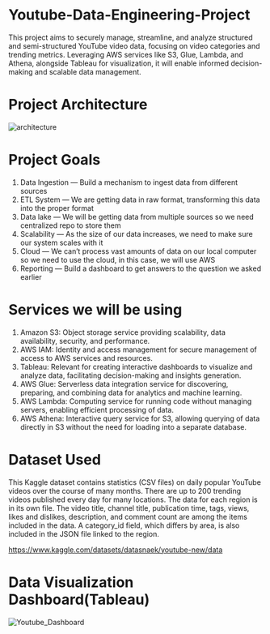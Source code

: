 # Youtube-Data-Engineering-Project

This project aims to securely manage, streamline, and analyze structured and semi-structured YouTube video data, focusing on video categories and trending metrics. Leveraging AWS services like S3, Glue, Lambda, and Athena, alongside Tableau for visualization, it will enable informed decision-making and scalable data management.

# Project Architecture

![architecture](https://github.com/sameersk2k/Youtube-Data-Engineering-Project/assets/115322069/91a0336f-610b-452c-9fd2-7859bb066b7a)


# Project Goals
1. Data Ingestion — Build a mechanism to ingest data from different sources
2. ETL System — We are getting data in raw format, transforming this data into the proper format
3. Data lake — We will be getting data from multiple sources so we need centralized repo to store them
4. Scalability — As the size of our data increases, we need to make sure our system scales with it
5. Cloud — We can’t process vast amounts of data on our local computer so we need to use the cloud, in this case, we will use AWS
6. Reporting — Build a dashboard to get answers to the question we asked earlier

# Services we will be using
1. Amazon S3: Object storage service providing scalability, data availability, security, and performance.
2. AWS IAM: Identity and access management for secure management of access to AWS services and resources.
3. Tableau: Relevant for creating interactive dashboards to visualize and analyze data, facilitating decision-making and insights generation.
4. AWS Glue: Serverless data integration service for discovering, preparing, and combining data for analytics and machine learning.
5. AWS Lambda: Computing service for running code without managing servers, enabling efficient processing of data.
6. AWS Athena: Interactive query service for S3, allowing querying of data directly in S3 without the need for loading into a separate database.

# Dataset Used

This Kaggle dataset contains statistics (CSV files) on daily popular YouTube videos over the course of many months. There are up to 200 trending videos published every day for many locations. The data for each region is in its own file. The video title, channel title, publication time, tags, views, likes and dislikes, description, and comment count are among the items included in the data. A category_id field, which differs by area, is also included in the JSON file linked to the region.

https://www.kaggle.com/datasets/datasnaek/youtube-new/data

# Data Visualization Dashboard(Tableau)

![Youtube_Dashboard](https://github.com/sameersk2k/Youtube-Data-Engineering-Project/assets/115322069/a65ab68e-a7c0-499c-aad9-f92ade9a08bf)

